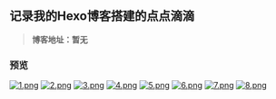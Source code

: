 ## 记录我的Hexo博客搭建的点点滴滴
> **博客地址：暂无**
### 预览
[![1.png](https://img1.imgtp.com/2023/07/25/F3rQprgo.png)](https://img1.imgtp.com/2023/07/25/F3rQprgo.png)
[![2.png](https://img1.imgtp.com/2023/07/25/CN4nQUHN.png)](https://img1.imgtp.com/2023/07/25/CN4nQUHN.png)
[![3.png](https://img1.imgtp.com/2023/07/25/Fs3JyB1u.png)](https://img1.imgtp.com/2023/07/25/Fs3JyB1u.png)
[![4.png](https://img1.imgtp.com/2023/07/25/rIRGNA3T.png)](https://img1.imgtp.com/2023/07/25/rIRGNA3T.png)
[![5.png](https://img1.imgtp.com/2023/07/25/aTlevBAd.png)](https://img1.imgtp.com/2023/07/25/aTlevBAd.png)
[![6.png](https://img1.imgtp.com/2023/07/25/1YgkyVBD.png)](https://img1.imgtp.com/2023/07/25/1YgkyVBD.png)
[![7.png](https://img1.imgtp.com/2023/07/25/x85rNBTB.png)](https://img1.imgtp.com/2023/07/25/x85rNBTB.png)
[![8.png](https://img1.imgtp.com/2023/07/25/BuLRpEBF.png)](https://img1.imgtp.com/2023/07/25/BuLRpEBF.png)